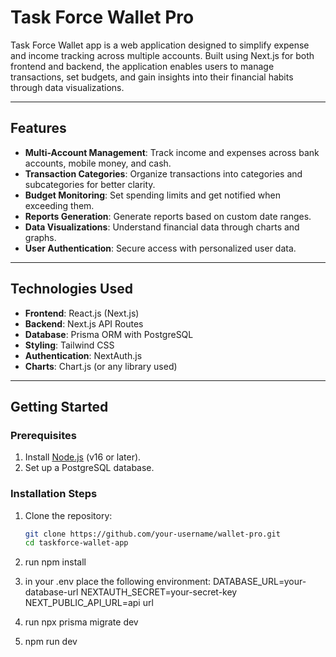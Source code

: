 # **Task Force Wallet Pro**

Task Force Wallet app is a web application designed to simplify expense and income tracking across multiple accounts. Built using Next.js for both frontend and backend, the application enables users to manage transactions, set budgets, and gain insights into their financial habits through data visualizations.

---

## **Features**
- **Multi-Account Management**: Track income and expenses across bank accounts, mobile money, and cash.
- **Transaction Categories**: Organize transactions into categories and subcategories for better clarity.
- **Budget Monitoring**: Set spending limits and get notified when exceeding them.
- **Reports Generation**: Generate reports based on custom date ranges.
- **Data Visualizations**: Understand financial data through charts and graphs.
- **User Authentication**: Secure access with personalized user data.

---

## **Technologies Used**
- **Frontend**: React.js (Next.js)
- **Backend**: Next.js API Routes
- **Database**: Prisma ORM with PostgreSQL
- **Styling**: Tailwind CSS
- **Authentication**: NextAuth.js
- **Charts**: Chart.js (or any library used)

---

## **Getting Started**

### **Prerequisites**
1. Install [Node.js](https://nodejs.org/) (v16 or later).
2. Set up a PostgreSQL database.

### **Installation Steps**
1. Clone the repository:
   ```bash
   git clone https://github.com/your-username/wallet-pro.git
   cd taskforce-wallet-app
2. run npm install
3. in your .env place the following environment:
      DATABASE_URL=your-database-url
     NEXTAUTH_SECRET=your-secret-key 
     NEXT_PUBLIC_API_URL=api url

4. run npx prisma migrate dev
6. npm run dev


